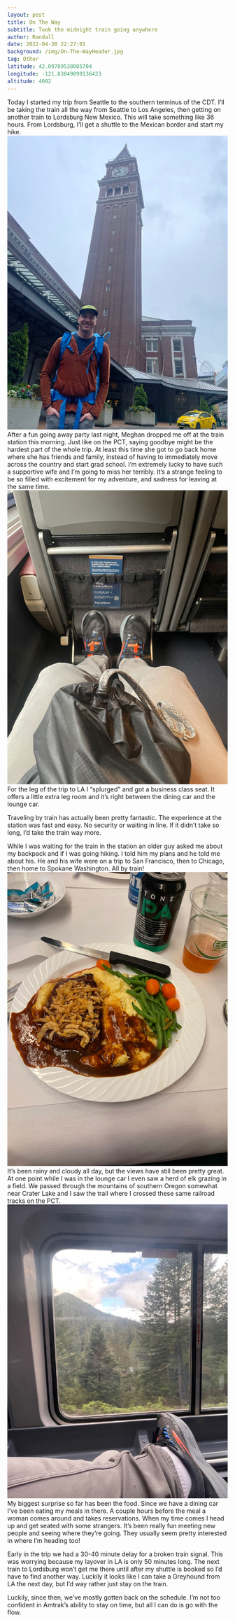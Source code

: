 ```yaml
---
layout: post
title: On The Way
subtitle: Took the midnight train going anywhere
author: Randall
date: 2022-04-30 22:27:01
background: /img/On-The-WayHeader.jpg
tag: Other
latitude: 42.09789538085704
longitude: -121.83849899136423
altitude: 4092
---
```

Today I started my trip from Seattle to the southern terminus of the CDT. I’ll be taking the train all the way from Seattle to Los Angeles, then getting on another train to Lordsburg New Mexico. This will take something like 36 hours. From Lordsburg, I’ll get a shuttle to the Mexican border and start my hike.
<img src="/img/On The Way0.jpg" class="img-fluid">
After a fun going away party last night, Meghan dropped me off at the train station this morning. Just like on the PCT, saying goodbye might be the hardest part of the whole trip. At least this time she got to go back home where she has friends and family, instead of having to immediately move across the country and start grad school. I’m extremely lucky to have such a supportive wife and I’m going to miss her terribly. It’s a strange feeling to be so filled with excitement for my adventure, and sadness for leaving at the same time.
<img src="/img/On The Way1.jpg" class="img-fluid">
For the leg of the trip to LA I “splurged” and got a business class seat. It offers a little extra leg room and it’s right between the dining car and the lounge car.

Traveling by train has actually been pretty fantastic. The experience at the station was fast and easy. No security or waiting in line. If it didn’t take so long, I’d take the train way more.

While I was waiting for the train in the station an older guy asked me about my backpack and if I was going hiking. I told him my plans and he told me about his. He and his wife were on a trip to San Francisco, then to Chicago, then home to Spokane Washington. All by train!
<img src="/img/On The Way3.jpg" class="img-fluid">
It’s been rainy and cloudy all day, but the views have still been pretty great. At one point while I was in the lounge car I even saw a herd of elk grazing in a field. We passed through the mountains of southern Oregon somewhat near Crater Lake and I saw the trail where I crossed these same railroad tracks on the PCT.
<img src="/img/On The Way2.jpg" class="img-fluid">
My biggest surprise so far has been the food. Since we have a dining car I’ve been eating my meals in there. A couple hours before the meal a woman comes around and takes reservations. When my time comes I head up and get seated with some strangers. It’s been really fun meeting new people and seeing where they’re going. They usually seem pretty interested in where I’m heading too!

Early in the trip we had a 30-40 minute delay for a broken train signal. This was worrying because my layover in LA is only 50 minutes long. The next train to Lordsburg won’t get me there until after my shuttle is booked so I’d have to find another way. Luckily it looks like I can take a Greyhound from LA the next day, but I’d way rather just stay on the train.

Luckily, since then, we’ve mostly gotten back on the schedule. I’m not too confident in Amtrak’s ability to stay on time, but all I can do is go with the flow.
